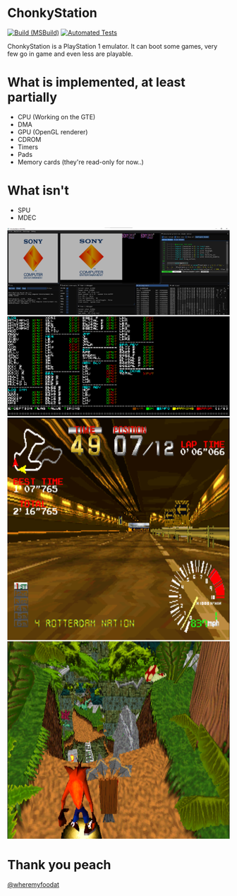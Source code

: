 # ChonkyStation
[![Build (MSBuild)](https://github.com/liuk7071/ChonkyStation/actions/workflows/build.yml/badge.svg)](https://github.com/liuk7071/ChonkyStation/actions/workflows/build.yml) [![Automated Tests](https://github.com/liuk7071/ChonkyStation/actions/workflows/run_unit_tests.yml/badge.svg)](https://github.com/liuk7071/ChonkyStation/actions/workflows/run_unit_tests.yml)

ChonkyStation is a PlayStation 1 emulator.
It can boot some games, very few go in game and even less are playable.

# What is implemented, at least partially
- CPU (Working on the GTE)
- DMA
- GPU (OpenGL renderer)
- CDROM
- Timers
- Pads
- Memory cards (they're read-only for now..)
# What isn't
- SPU
- MDEC

![Screenshot](docs/img/boot.png)
![Screenshot](docs/img/amidog.png)
![Screenshot](docs/img/RR.png)
![Screenshot](docs/img/crash.png)


# Thank you peach
[@wheremyfoodat](https://github.com/wheremyfoodat)